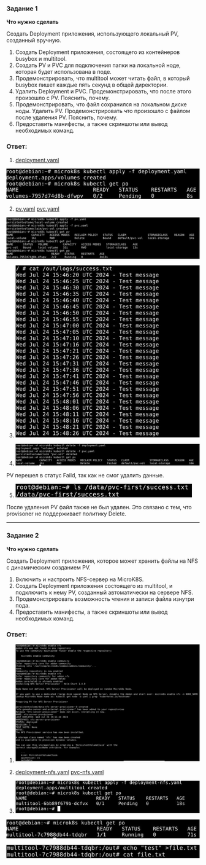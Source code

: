 ### Задание 1

**Что нужно сделать**

Создать Deployment приложения, использующего локальный PV, созданный вручную.

1. Создать Deployment приложения, состоящего из контейнеров busybox и multitool.
2. Создать PV и PVC для подключения папки на локальной ноде, которая будет использована в поде.
3. Продемонстрировать, что multitool может читать файл, в который busybox пишет каждые пять секунд в общей директории. 
4. Удалить Deployment и PVC. Продемонстрировать, что после этого произошло с PV. Пояснить, почему.
5. Продемонстрировать, что файл сохранился на локальном диске ноды. Удалить PV.  Продемонстрировать что произошло с файлом после удаления PV. Пояснить, почему.
5. Предоставить манифесты, а также скриншоты или вывод необходимых команд.

### Ответ:
1. [deployment.yaml](/kube1_7/deployment.yaml)

![Task1](/kube1_7/task1_1.jpg "Задание 1")

2. [pv.yaml](/kube1_7/pv.yaml) [pvc.yaml](/kube1_7/pvc.yaml)

![Task1](/kube1_7/task1_2.jpg "Задание 1")

3. ![Task1](/kube1_7/task1_3.jpg "Задание 1")

4. ![Task1](/kube1_7/task1_4.jpg "Задание 1")

PV перешел в статус Faild, так как не смог удалить данные.

5. ![Task1](/kube1_7/task1_5.jpg "Задание 1")

После удаления PV файл также не был удален. Это связано с тем, что provisoner не поддерживает политику Delete.

------

### Задание 2

**Что нужно сделать**

Создать Deployment приложения, которое может хранить файлы на NFS с динамическим созданием PV.

1. Включить и настроить NFS-сервер на MicroK8S.
2. Создать Deployment приложения состоящего из multitool, и подключить к нему PV, созданный автоматически на сервере NFS.
3. Продемонстрировать возможность чтения и записи файла изнутри пода. 
4. Предоставить манифесты, а также скриншоты или вывод необходимых команд.

### Ответ:

1. ![Task2](/kube1_7/task2_1.jpg "Задание 2")

2. [deployment-nfs.yaml](/kube1_7/deployment-nfs.yaml) [pvc-nfs.yaml](/kube1_7/pvc-nfs.yaml)

3. ![Task2](/kube1_7/task2_2.jpg "Задание 2")

![Task2](/kube1_7/task2_4.jpg "Задание 2")

![Task2](/kube1_7/task2_5.jpg "Задание 2")

